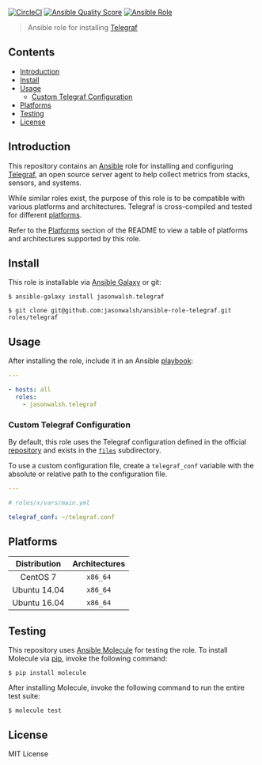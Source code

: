 [![CircleCI](https://img.shields.io/circleci/project/github/jasonwalsh/ansible-role-telegraf/master.svg?style=flat-square)](https://circleci.com/gh/jasonwalsh/ansible-role-telegraf/tree/master) [![Ansible Quality Score](https://img.shields.io/ansible/quality/40537.svg?style=flat-square)](https://galaxy.ansible.com/jasonwalsh/telegraf) [![Ansible Role](https://img.shields.io/ansible/role/d/40537.svg?style=flat-square)](https://galaxy.ansible.com/jasonwalsh/telegraf)

> Ansible role for installing [Telegraf](https://www.influxdata.com/time-series-platform/telegraf/)

## Contents

- [Introduction](#introduction)
- [Install](#install)
- [Usage](#usage)
  - [Custom Telegraf Configuration](#custom-telegraf-configuration)
- [Platforms](#platforms)
- [Testing](#testing)
- [License](#license)

## Introduction

This repository contains an [Ansible](https://www.ansible.com/) role for installing and configuring [Telegraf](https://www.influxdata.com/time-series-platform/telegraf/), an open source server agent to help collect metrics from stacks, sensors, and systems.

While similar roles exist, the purpose of this role is to be compatible with various platforms and architectures. Telegraf is cross-compiled and tested for different [platforms](https://github.com/influxdata/telegraf/releases/latest).

Refer to the [Platforms](#platforms) section of the README to view a table of platforms and architectures supported by this role.

## Install

This role is installable via [Ansible Galaxy](https://galaxy.ansible.com/) or git:

    $ ansible-galaxy install jasonwalsh.telegraf

    $ git clone git@github.com:jasonwalsh/ansible-role-telegraf.git roles/telegraf

## Usage

After installing the role, include it in an Ansible [playbook](https://docs.ansible.com/ansible/latest/user_guide/playbooks_reuse_roles.html#using-roles):

```yaml
---

- hosts: all
  roles:
    - jasonwalsh.telegraf
```

### Custom Telegraf Configuration

By default, this role uses the Telegraf configuration defined in the official [repository](https://github.com/influxdata/telegraf/blob/master/etc/telegraf.conf) and exists in the [`files`](files) subdirectory.

To use a custom configuration file, create a `telegraf_conf` variable with the absolute or relative path to the configuration file.

```yaml
---

# roles/x/vars/main.yml

telegraf_conf: ~/telegraf.conf
```

## Platforms

| Distribution | Architectures |
|:------------:|:-------------:|
| CentOS 7 | `x86_64` |
| Ubuntu 14.04 | `x86_64` |
| Ubuntu 16.04 | `x86_64` |

## Testing

This repository uses [Ansible Molecule](https://molecule.readthedocs.io/en/stable/) for testing the role. To install Molecule via [pip](https://packaging.python.org/key_projects/#pip), invoke the following command:

    $ pip install molecule

After installing Molecule, invoke the following command to run the entire test suite:

    $ molecule test

## License

MIT License
